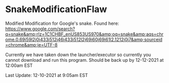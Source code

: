 # SnakeModificationFlaw
Modified Modification for Google's snake. Found here: https://www.google.com/search?q=snake&amp;rlz=1C1CHBF_enUS853US970&amp;oq=snake&amp;aqs=chrome.0.69i59l2j0i433i512j46i433i512l2j69i60j69i61l2.1212j0j7&amp;sourceid=chrome&amp;ie=UTF-8


Currently we have taken down the launcher/executor so currently you cannot download and run this program. Should be back up by 12-12-2021 at 12:00am EST

Last Update: 12-10-2021 at 9:05am EST
